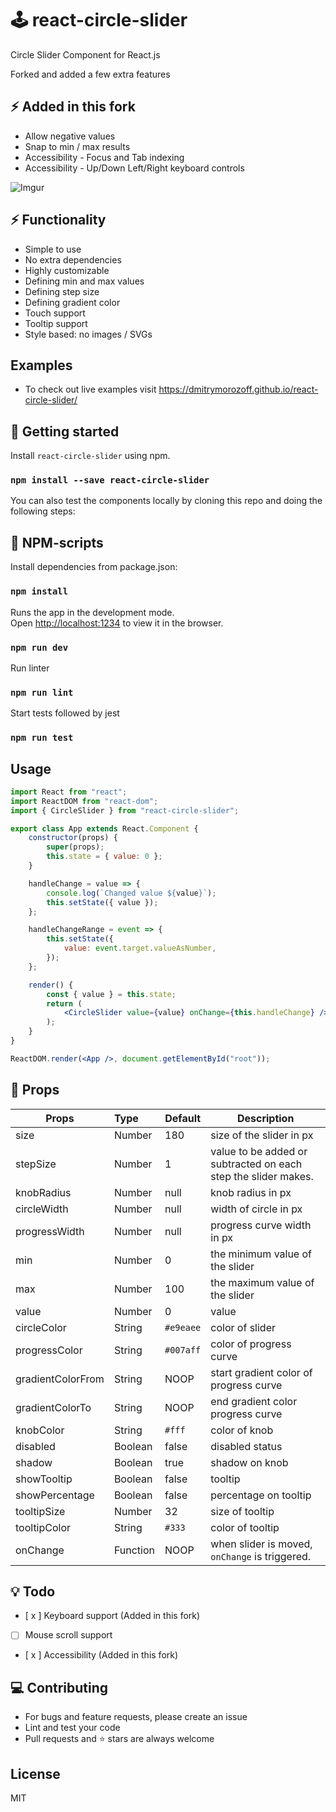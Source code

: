# 🕹️ react-circle-slider

Circle Slider Component for React.js

Forked and added a few extra features

## ⚡ Added in this fork

-  Allow negative values 
-  Snap to min / max results
-  Accessibility - Focus and Tab indexing
-  Accessibility - Up/Down Left/Right keyboard controls


![Imgur](https://i.imgur.com/4RdYfaL.gif)

## ⚡ Functionality

-   Simple to use
-   No extra dependencies
-   Highly customizable
-   Defining min and max values
-   Defining step size
-   Defining gradient color
-   Touch support
-   Tooltip support
-   Style based: no images / SVGs

## Examples

-   To check out live examples visit https://dmitrymorozoff.github.io/react-circle-slider/

## 🚀 Getting started

Install `react-circle-slider` using npm.

### `npm install --save react-circle-slider`


You can also test the components locally by cloning this repo and doing the following steps:

## 🔲 NPM-scripts

Install dependencies from package.json:

### `npm install`

Runs the app in the development mode.<br>
Open [http://localhost:1234](http://localhost:1234) to view it in the browser.

### `npm run dev`

Run linter

### `npm run lint`

Start tests followed by jest

### `npm run test`

## Usage

```jsx
import React from "react";
import ReactDOM from "react-dom";
import { CircleSlider } from "react-circle-slider";

export class App extends React.Component {
    constructor(props) {
        super(props);
        this.state = { value: 0 };
    }

    handleChange = value => {
        console.log(`Changed value ${value}`);
        this.setState({ value });
    };

    handleChangeRange = event => {
        this.setState({
            value: event.target.valueAsNumber,
        });
    };

    render() {
        const { value } = this.state;
        return (
            <CircleSlider value={value} onChange={this.handleChange} />
        );
    }
}

ReactDOM.render(<App />, document.getElementById("root"));
```

## 📃 Props

| Props             | Type     | Default   | Description                                                    |
| ----------------- | :------- | --------- | -------------------------------------------------------------- |
| size              | Number   | 180       | size of the slider in px                                       |
| stepSize          | Number   | 1         | value to be added or subtracted on each step the slider makes. |
| knobRadius        | Number   | null      | knob radius in px                                              |
| circleWidth       | Number   | null      | width of circle in px                                          |
| progressWidth     | Number   | null      | progress curve width in px                                     |
| min               | Number   | 0         | the minimum value of the slider                                |
| max               | Number   | 100       | the maximum value of the slider                                |
| value             | Number   | 0         | value                                                          |
| circleColor       | String   | `#e9eaee` | color of slider                                                |
| progressColor     | String   | `#007aff` | color of progress curve                                        |
| gradientColorFrom | String   | NOOP      | start gradient color of progress curve                         |
| gradientColorTo   | String   | NOOP      | end gradient color progress curve                              |
| knobColor         | String   | `#fff`    | color of knob                                                  |
| disabled          | Boolean  | false     | disabled status                                                |
| shadow            | Boolean  | true      | shadow on knob                                                 |
| showTooltip       | Boolean  | false     | tooltip                                                        |
| showPercentage    | Boolean  | false     | percentage on tooltip                                          |
| tooltipSize       | Number   | 32        | size of tooltip                                                |
| tooltipColor      | String   | `#333`    | color of tooltip                                               |
| onChange          | Function | NOOP      | when slider is moved, `onChange` is triggered.                 |

## 💡 Todo

- [ x ] Keyboard support (Added in this fork)
- [ ] Mouse scroll support
- [ x ] Accessibility (Added in this fork)

## 💻 Contributing

- For bugs and feature requests, please create an issue
- Lint and test your code
- Pull requests and ⭐ stars are always welcome

## License

MIT